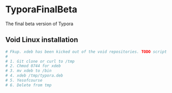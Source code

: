 # TyporaFinalBeta

The final beta version of Typora

## Void Linux installation

```bash
# Fkup. xdeb has been kicked out of the void repositories. TODO script or xbps binary.
#
# 1. Git clone or curl to /tmp
# 2. Chmod 0744 for xdeb
# 3. mv xdeb to /bin
# 4. xdeb /tmp/typora.deb
# 5. Yesofcourse
# 6. Delete from tmp
```
